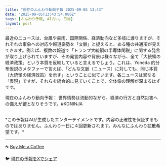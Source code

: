 ```yaml
---
title: "現在のふんわり動向予報 2025-09-05 13:43"
date: "2025-09-05T13:43:54.000Z"
tags: [ふんわり予報, AI占い, 日常]
layout: post
---
```


最近のニュースは、台風や豪雨、国際関係、経済動向など多岐に渡りますが、それぞれの事象への対応や報道姿勢を「文脈」と捉えると、ある種の共通項が見えてきます。例えば、複数の報道で「トランプ大統領の半導体関税」に関する発言が取り上げられていますが、その発言内容や背景は様々ながら、全て「大統領の経済政策」という本質を反映していると言えるでしょう。これは、Yoneda 的分布仮説のメタファーで言えば、「どんな文脈（ニュース）に対しても、同じ本質（大統領の経済政策）を示す」ということに似ています。各ニュースは異なる「表現」ですが、それらを統合的に見ていくことで、全体像の理解が深まるはずです。

現在のふんわり動向予報：
世界情勢は流動的ながら、経済の行方と自然災害への備えが鍵となりそうです。#KGNINJA

<br>
*この予報はAIが生成したエンターテイメントです。内容の正確性を保証するものではありません。ふんわり一日に４回更新されます。みんなにふんわり拡散希望です。*

---
☕️ [Buy Me a Coffee](https://www.buymeacoffee.com/kgninja)

🐦 [現在の予報をXでシェア](https://twitter.com/intent/tweet?text=%E7%8F%BE%E5%9C%A8%E3%81%AE%E3%81%B5%E3%82%93%E3%82%8F%E3%82%8A%E4%BA%88%E5%A0%B1%3A%20%E3%80%8C%E6%9C%80%E8%BF%91%E3%81%AE%E3%83%8B%E3%83%A5%E3%83%BC%E3%82%B9%E3%81%AF%E3%80%81%E5%8F%B0%E9%A2%A8%E3%82%84%E8%B1%AA%E9%9B%A8%E3%80%81%E5%9B%BD%E9%9A%9B%E9%96%A2%E4%BF%82%E3%80%81%E7%B5%8C%E6%B8%88%E5%8B%95%E5%90%91%E3%81%AA%E3%81%A9%E5%A4%9A%E5%B2%90%E3%81%AB%E6%B8%A1%E3%82%8A%E3%81%BE%E3%81%99%E3%81%8C%E3%80%81%E3%81%9D%E3%82%8C%E3%81%9E%E3%82%8C%E3%81%AE%E4%BA%8B%E8%B1%A1%E3%81%B8%E3%81%AE%E5%AF%BE%E5%BF%9C%E3%82%84%E5%A0%B1%E9%81%93%E5%A7%BF%E5%8B%A2%E3%82%92%E3%80%8C%E6%96%87%E8%84%88%E3%80%8D%E3%81%A8%E6%8D%89%E3%81%88%E3%82%8B%E3%81%A8%E3%80%81%E3%81%82%E3%82%8B%E7%A8%AE%E3%81%AE%E5%85%B1%E9%80%9A%E9%A0%85%E3%81%8C%E8%A6%8B%E3%81%88%E3%81%A6%E3%81%8D%E3%81%BE%E3%81%99%E3%80%82%E3%80%8D%23KGNINJA%20%E7%B6%9A%E3%81%8D%E3%81%AF%E3%83%96%E3%83%AD%E3%82%B0%E3%81%A7%EF%BC%81%F0%9F%91%87&url=https%3A%2F%2Fkg-ninja.github.io%2FFunwariyoso%2F)
